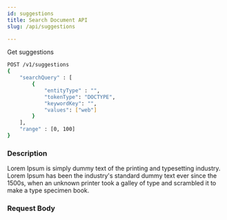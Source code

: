 ```yaml
---
id: suggestions
title: Search Document API
slug: /api/suggestions

---
```


Get suggestions

```bash
POST /v1/suggestions
{
	"searchQuery" : [
		{
			"entityType" : "",
			"tokenType": "DOCTYPE",
			"keywordKey": "",
			"values": ["web"]
		}
	],
	"range" : [0, 100]
}
```

### Description

Lorem Ipsum is simply dummy text of the printing and typesetting industry. Lorem Ipsum has been the industry's standard
dummy text ever since the 1500s, when an unknown printer took a galley of type and scrambled it to make a type specimen book.

### Request Body


